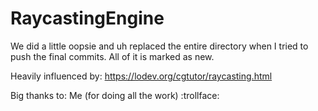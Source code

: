 # RaycastingEngine

We did a little oopsie and uh replaced the entire directory when I tried to push the final commits.
All of it is marked as new.

Heavily influenced by:
https://lodev.org/cgtutor/raycasting.html

Big thanks to:
Me (for doing all the work)
:trollface:
